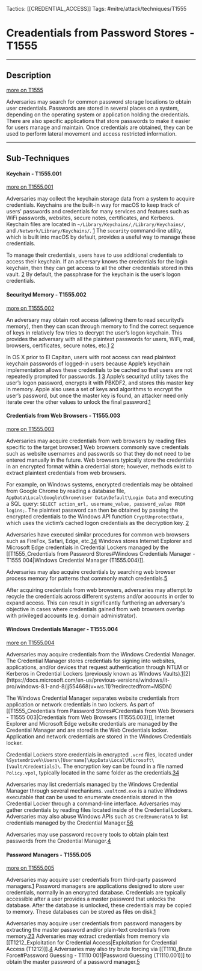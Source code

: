 Tactics: [[CREDENTIAL_ACCESS]]
Tags: #mitre/attack/techniques/T1555  

# Creadentials from Password Stores - T1555
---
## Description
[more on T1555](https://attack.mitre.org/techniques/T1555)

Adversaries may search for common password storage locations to obtain user credentials. Passwords are stored in several places on a system, depending on the operating system or application holding the credentials. There are also specific applications that store passwords to make it easier for users manage and maintain. Once credentials are obtained, they can be used to perform lateral movement and access restricted information.

---
## Sub-Techniques

#### Keychain - T1555.001
[more on T1555.001](https://attack.mitre.org/techniques/T1555/001)

Adversaries may collect the keychain storage data from a system to acquire credentials. Keychains are the built-in way for macOS to keep track of users' passwords and credentials for many services and features such as WiFi passwords, websites, secure notes, certificates, and Kerberos. Keychain files are located in `~/Library/Keychains/`,`/Library/Keychains/`, and `/Network/Library/Keychains/`. [1](https://en.wikipedia.org/wiki/Keychain_(software)) The `security` command-line utility, which is built into macOS by default, provides a useful way to manage these credentials.

To manage their credentials, users have to use additional credentials to access their keychain. If an adversary knows the credentials for the login keychain, then they can get access to all the other credentials stored in this vault. [2](http://www.slideshare.net/StephanBorosh/external-to-da-the-os-x-way) By default, the passphrase for the keychain is the user’s logon credentials.

#### Securityd Memory - T1555.002
[more on T1555.002](https://attack.mitre.org/techniques/T1555/002)

An adversary may obtain root access (allowing them to read securityd’s memory), then they can scan through memory to find the correct sequence of keys in relatively few tries to decrypt the user’s logon keychain. This provides the adversary with all the plaintext passwords for users, WiFi, mail, browsers, certificates, secure notes, etc.[1](http://juusosalonen.com/post/30923743427/breaking-into-the-os-x-keychain) [2](https://www.welivesecurity.com/2016/07/06/new-osxkeydnap-malware-hungry-credentials/)

In OS X prior to El Capitan, users with root access can read plaintext keychain passwords of logged-in users because Apple’s keychain implementation allows these credentials to be cached so that users are not repeatedly prompted for passwords. [1](http://juusosalonen.com/post/30923743427/breaking-into-the-os-x-keychain) [3](http://www.slideshare.net/StephanBorosh/external-to-da-the-os-x-way) Apple’s securityd utility takes the user’s logon password, encrypts it with PBKDF2, and stores this master key in memory. Apple also uses a set of keys and algorithms to encrypt the user’s password, but once the master key is found, an attacker need only iterate over the other values to unlock the final password.[1](http://juusosalonen.com/post/30923743427/breaking-into-the-os-x-keychain)

#### Credentials from Web Browsers - T1555.003
[more on T1555.003](https://attack.mitre.org/techniques/T1555/003)

Adversaries may acquire credentials from web browsers by reading files specific to the target browser.[1](https://blog.talosintelligence.com/2018/02/olympic-destroyer.html) Web browsers commonly save credentials such as website usernames and passwords so that they do not need to be entered manually in the future. Web browsers typically store the credentials in an encrypted format within a credential store; however, methods exist to extract plaintext credentials from web browsers.

For example, on Windows systems, encrypted credentials may be obtained from Google Chrome by reading a database file, `AppData\Local\Google\Chrome\User Data\Default\Login Data` and executing a SQL query: `SELECT action_url, username_value, password_value FROM logins;`. The plaintext password can then be obtained by passing the encrypted credentials to the Windows API function `CryptUnprotectData`, which uses the victim’s cached logon credentials as the decryption key. [2](https://docs.microsoft.com/en-us/windows/desktop/api/dpapi/nf-dpapi-cryptunprotectdata)

Adversaries have executed similar procedures for common web browsers such as FireFox, Safari, Edge, etc.[3](https://www.proofpoint.com/us/threat-insight/post/new-vega-stealer-shines-brightly-targeted-campaign)[4](https://www.fireeye.com/blog/threat-research/2017/07/hawkeye-malware-distributed-in-phishing-campaign.html) Windows stores Internet Explorer and Microsoft Edge credentials in Credential Lockers managed by the [[T1555_Credentials from Password Stores#Windows Credentials Manager - T1555 004|Windows Credential Manager (T1555.004)]].

Adversaries may also acquire credentials by searching web browser process memory for patterns that commonly match credentials.[5](https://github.com/putterpanda/mimikittenz)

After acquiring credentials from web browsers, adversaries may attempt to recycle the credentials across different systems and/or accounts in order to expand access. This can result in significantly furthering an adversary's objective in cases where credentials gained from web browsers overlap with privileged accounts (e.g. domain administrator).

#### Windows Credentials Manager - T1555.004
[more on T1555.004](https://attack.mitre.org/techniques/T1555/004)

Adversaries may acquire credentials from the Windows Credential Manager. The Credential Manager stores credentials for signing into websites, applications, and/or devices that request authentication through NTLM or Kerberos in Credential Lockers (previously known as Windows Vaults).[1](https://docs.microsoft.com/en-us/previous-versions/windows/it-pro/windows-server-2012-r2-and-2012/hh994565(v=ws.11)#credential-manager-store)[2](https://docs.microsoft.com/en-us/previous-versions/windows/it-pro/windows-8.1-and-8/jj554668(v=ws.11)?redirectedfrom=MSDN)

The Windows Credential Manager separates website credentials from application or network credentials in two lockers. As part of [[T1555_Credentials from Password Stores#Credentials from Web Browsers - T1555 003|Credentials from Web Browsers (T1555.003)]], Internet Explorer and Microsoft Edge website credentials are managed by the Credential Manager and are stored in the Web Credentials locker. Application and network credentials are stored in the Windows Credentials locker.

Credential Lockers store credentials in encrypted `.vcrd` files, located under `%Systemdrive%\Users\[Username]\AppData\Local\Microsoft\[Vault/Credentials]\`. The encryption key can be found in a file named `Policy.vpol`, typically located in the same folder as the credentials.[3](https://www.passcape.com/windows_password_recovery_vault_explorer)[4](https://blog.malwarebytes.com/101/2016/01/the-windows-vaults/)

Adversaries may list credentials managed by the Windows Credential Manager through several mechanisms. `vaultcmd.exe` is a native Windows executable that can be used to enumerate credentials stored in the Credential Locker through a command-line interface. Adversaries may gather credentials by reading files located inside of the Credential Lockers. Adversaries may also abuse Windows APIs such as `CredEnumerateA` to list credentials managed by the Credential Manager.[5](https://docs.microsoft.com/en-us/windows/win32/api/wincred/nf-wincred-credenumeratea)[6](https://github.com/gentilkiwi/mimikatz/wiki/howto-~-credential-manager-saved-credentials)

Adversaries may use password recovery tools to obtain plain text passwords from the Credential Manager.[4](https://blog.malwarebytes.com/101/2016/01/the-windows-vaults/)

#### Password Managers - T1555.005
[more on T1555.005](https://attack.mitre.org/techniques/T1555/005)

Adversaries may acquire user credentials from third-party password managers.[1](https://www.ise.io/casestudies/password-manager-hacking/) Password managers are applications designed to store user credentials, normally in an encrypted database. Credentials are typically accessible after a user provides a master password that unlocks the database. After the database is unlocked, these credentials may be copied to memory. These databases can be stored as files on disk.[1](https://www.ise.io/casestudies/password-manager-hacking/)

Adversaries may acquire user credentials from password managers by extracting the master password and/or plain-text credentials from memory.[2](https://resources.fox-it.com/rs/170-CAK-271/images/201912_Report_Operation_Wocao.pdf)[3](https://github.com/GhostPack/KeeThief) Adversaries may extract credentials from memory via [[T1212_Exploitation for Credential Access|Exploitation for Credential Access (T1212)]].[4](https://nvd.nist.gov/vuln/detail/CVE-2019-3610) Adversaries may also try brute forcing via [[T1110_Brute Force#Password Guessing - T1110 001|Password Guessing (T1110.001)]] to obtain the master password of a password manager.[5](https://www.cybereason.com/blog/dropping-anchor-from-a-trickbot-infection-to-the-discovery-of-the-anchor-malware)




